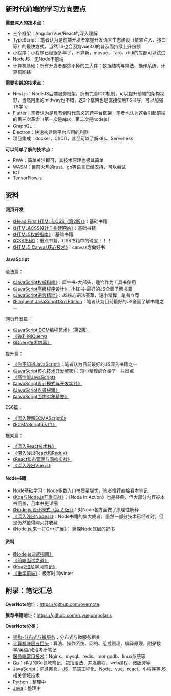 ## 新时代前端的学习方向要点

**需要深入的技术点**：
- 三个框架：Angular/Vue/React的深入理解
- TypeScript：笔者认为是前端开发者掌握开发语言生态建设（依赖注入、接口等）的最快方式，当然TS也会因为vue3.0的普及而持续上升份额
- 小程序：小程序已经很多年了，不算新，mpvue、Taro、didi的库都可以试试
- NodeJS：无Node不前端
- 计算机基础：所有开发者都逃不掉的三大件：数据结构与算法、操作系统、计算机网络

**需要实践的技术点**：
- Nest.js：NodeJS后端服务框架，拥有完善IOC机制，可以提升前端的架构视野，当然阿里的midway也不错，这2个框架也是直接使用TS书写，可以加强TS学习
- Flutter：笔者认为是具有划时代意义的跨平台框架，笔者也认为这会引起前端的第三次革命（第一次是ajax，第二次是nodejs）
- GraphQL：
- Electron：快速构建跨平台应用的利器
- 项目集成：docker，CI/CD，甚至可以了解k8s、Serverless

**可以简单了解的技术点**：
- PWA：简单关注即可，其技术原理也极其简单
- WASM：目前火热的rust、go等语言已经支持，可以尝试
- IOT
- TensorFlow.js

## 资料

#### 网页开发

- [《Head First HTML与CSS（第2版）》](https://book.douban.com/subject/25752357/)：基础书籍
- [《HTML&CSS设计与构建网站》](https://book.douban.com/subject/21338365/)：基础书籍
- [《HTML5权威指南》](https://book.douban.com/subject/25786074/)：基础书籍
- [《CSS揭秘》](https://book.douban.com/subject/26745943/)：重点书籍，CSS书籍中的瑰宝！！！
- [《HTML5 Canvas核心技术》](https://book.douban.com/subject/24533314/)：canvas方向好书

#### JavaScript

语法篇：
- [《JavaScript权威指南》](https://book.douban.com/subject/10549733/)：犀牛书-大部头，适合作为工具书使用
- [《JavaScript高级程序设计》](https://book.douban.com/subject/10546125/)：小红书-最好的JS全面了解书籍
- [《JavaScript语言精粹》](https://book.douban.com/subject/11874748/)：JS核心语法荟萃，短小精悍，笔者立荐
- [《Eloquent JavaScript》3rd Edition](https://book.douban.com/subject/30275136/)：笔者认为目前最好的JS全面了解书籍之一

网页开发篇：
- [《JavaScript DOM编程艺术》（第2版）](https://book.douban.com/subject/6038371/)
- [《锋利的jQuery》](https://book.douban.com/subject/10792216/)
- [《jQuery技术内幕》](https://book.douban.com/subject/25823709/)

提升篇：
- [《你不知道JavaScript》](https://book.douban.com/subject/26351021/)：笔者认为目前最好的JS深入书籍之一
- [《JavaScript核心技术开发解密》](https://book.douban.com/subject/30190189/)：短小精悍的介绍了一些难点
- [《高性能JavaScript》](https://book.douban.com/subject/5362856/)
- [《JavaScript设计模式与开发实践》](https://book.douban.com/subject/26382780/)
- [《JavaScript忍者秘籍》](https://book.douban.com/subject/26638316/)
- [《JavaScript面向对象精要》](https://book.douban.com/subject/26352658/)

ES6篇：
- [《深入理解ECMAScript6》](https://book.douban.com/subject/27072230/)
- [《ECMAScript6入门》](https://book.douban.com/subject/25966265/)

框架篇：
- [《深入React技术栈》](https://book.douban.com/subject/26918038/)
- [《深入浅出React和Redux》](https://book.douban.com/subject/27033213/)
- [《React状态管理与同构实战》](https://book.douban.com/subject/30290509/)
- [《深入浅出Vue.js》](https://book.douban.com/subject/32581281/)

#### Node书籍

- [Node基础学习](https://github.com/overnote/javascript/tree/master/08-Node)：Node多数入门书质量堪忧，笔者推荐直接看本笔记
- [《Koa与Node.js开发实战》](https://book.douban.com/subject/30404722/)：《Node In Action》也是经典，但大部分内容被本书涵盖，且本书更详细
- [《Node.js 设计模式（第 2 版）》](https://book.douban.com/subject/30159269/)：对Node各方面做了原理性解释
- [《深入浅出Node.js》](https://book.douban.com/subject/25768396/)：Node书籍的集大成者，虽然一部分技术已经过时，但是仍然值得购买并收藏
- [《Node.js:来一打C++扩展》](https://book.douban.com/subject/30247892/)： 窥探Node底层的好书

#### 资料

- [《Node.js调试指南》 ](https://github.com/nswbmw/node-in-debugging)
- [《前端面试之道》](https://yuchengkai.cn/docs/frontend/ )
- [《Koa2进阶学习笔记》](https://chenshenhai.github.io/koa2-note/)
- [《重学前端》]()：极客时间winter

## 附录：笔记汇总

**OverNote**地址：https://github.com/overnote   

**推荐书籍**地址：https://github.com/ruyuejun/polaris  

**OverNote分类**：  
- [架构-分布式与微服务](https://github.com/overnote/architecture/)：分布式与微服务相关
- [计算机底层五巨头](https://github.com/overnote/fivex)：算法、操作系统、网络、组成原理、编译原理，附录数学/英语/政治考研笔记
- [服务端常用技术](https://github.com/overnote/serverside)：Nginx、mysql、redis、mongodb、linux系统等
- [Go](https://github.com/overnote/golang)：详尽的Go领域笔记，包括语法、并发编程、web编程、微服务等
- [JavaScript](https://github.com/overnote/javascript)：包含网页、JS、前端工程化、Node、vue、react、小程序等JS相关领域技术
- [Python](https://github.com/overnote/python)：整理中
- [Java](https://github.com/overnote/java)：整理中

